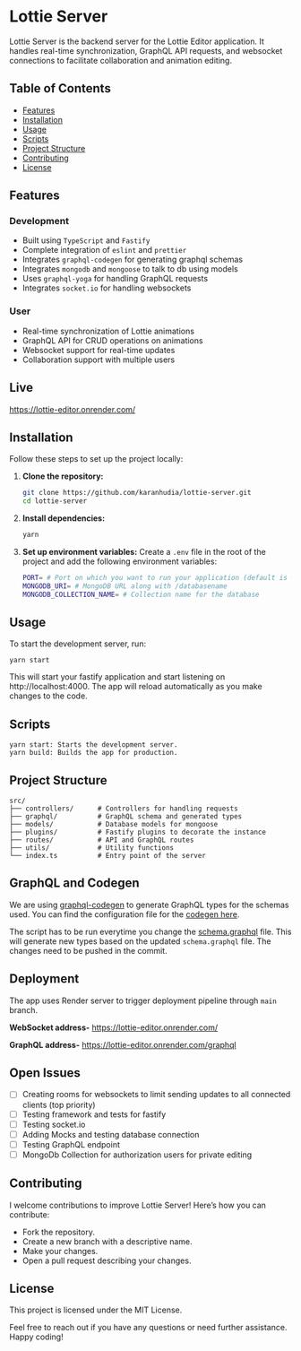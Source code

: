 # Lottie Server

Lottie Server is the backend server for the Lottie Editor application. It handles real-time synchronization, GraphQL API requests, and websocket connections to facilitate collaboration and animation editing.

## Table of Contents

- [Features](#features)
- [Installation](#installation)
- [Usage](#usage)
- [Scripts](#scripts)
- [Project Structure](#project-structure)
- [Contributing](#contributing)
- [License](#license)

## Features

### Development
- Built using `TypeScript` and `Fastify`
- Complete integration of `eslint` and `prettier`
- Integrates `graphql-codegen` for generating graphql schemas
- Integrates `mongodb` and `mongoose` to talk to db using models
- Uses `graphql-yoga` for handling GraphQL requests
- Integrates `socket.io` for handling websockets

### User
- Real-time synchronization of Lottie animations
- GraphQL API for CRUD operations on animations
- Websocket support for real-time updates
- Collaboration support with multiple users

## Live

https://lottie-editor.onrender.com/

## Installation

Follow these steps to set up the project locally:

1. **Clone the repository:**

   ```sh
   git clone https://github.com/karanhudia/lottie-server.git
   cd lottie-server

2.  **Install dependencies:**
    ```sh
    yarn

3.  **Set up environment variables:**
    Create a `.env` file in the root of the project and add the following environment variables:

    ```sh
    PORT= # Port on which you want to run your application (default is 4000)
    MONGODB_URI= # MongoDB URL along with /databasename
    MONGODB_COLLECTION_NAME= # Collection name for the database
    ```

## Usage

To start the development server, run:

   ```
   yarn start
   ```

This will start your fastify application and start listening on http://localhost:4000. The app will reload automatically as you make changes to the code.

## Scripts

    yarn start: Starts the development server.
    yarn build: Builds the app for production.

## Project Structure
    
    src/
    ├── controllers/      # Controllers for handling requests
    ├── graphql/          # GraphQL schema and generated types
    ├── models/           # Database models for mongoose
    ├── plugins/          # Fastify plugins to decorate the instance
    ├── routes/           # API and GraphQL routes
    ├── utils/            # Utility functions
    └── index.ts          # Entry point of the server

## GraphQL and Codegen

We are using [graphql-codegen](https://the-guild.dev/graphql/codegen) to generate GraphQL types for the schemas used.
You can find the configuration file for the [codegen here](https://github.com/karanhudia/lottie-server/blob/main/codegen.ts).

The script has to be run everytime you change the 
[schema.graphql](https://github.com/karanhudia/lottie-server/blob/main/src/graphql/schema.graphql#L17) file.
This will generate new types based on the updated `schema.graphql` file. The changes need to be pushed in the commit.

## Deployment

The app uses Render server to trigger deployment pipeline through `main` branch.

**WebSocket address-** https://lottie-editor.onrender.com/

**GraphQL address-** https://lottie-editor.onrender.com/graphql

## Open Issues

- [ ] Creating rooms for websockets to limit sending updates to all connected clients (top priority)
- [ ] Testing framework and tests for fastify
- [ ] Testing socket.io
- [ ] Adding Mocks and testing database connection 
- [ ] Testing GraphQL endpoint
- [ ] MongoDb Collection for authorization users for private editing

## Contributing

I welcome contributions to improve Lottie Server! Here’s how you can contribute:

- Fork the repository.
- Create a new branch with a descriptive name.
- Make your changes.
- Open a pull request describing your changes.

## License
    
This project is licensed under the MIT License.

Feel free to reach out if you have any questions or need further assistance. Happy coding!
